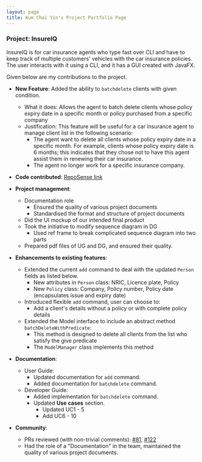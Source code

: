 ```yaml
---
layout: page
title: Kum Chai Yin's Project Portfolio Page
---
```


### Project: InsureIQ

InsureIQ is for car insurance agents who type fast over CLI and have to keep track of multiple customers' vehicles 
with the car insurance policies. The user interacts with it using a CLI, and it has a GUI created with JavaFX.

Given below are my contributions to the project.

* **New Feature**: Added the ability to `batchdelete` clients with given condition.
  * What it does: Allows the agent to batch delete clients whose policy expiry date in a specific month or policy purchased from a specific company  
  * Justification: This feature will be useful for a car insurance agent to manage client list in the following scenario:
    * The agent want to delete all clients whose policy expiry date in a specific month. 
      For example, clients whose policy expiry date is 6 months; this indicates that they chose not to have this 
      agent assist them in renewing their car insurance.
    * The agent no longer work for a specific insurance company.


* **Code contributed**: [RepoSense link](https://nus-cs2103-ay2324s1.github.io/tp-dashboard/?search=KumChaiYin&breakdown=true)

* **Project management**:
  * Documentation role
    * Ensured the quality of various project documents
    * Standardised the format and structure of project documents
  * Did the UI mockup of our intended final product
  * Took the initiative to modify sequence diagram in DG
    * Used ref frame to break complicated sequence diagram into two parts
  * Prepared pdf files of UG and DG, and ensured their quality.

* **Enhancements to existing features**:
  * Extended the current `add` command to deal with the updated `Person` fields as listed below.
    * New attributes in `Person` class: NRIC, Licence plate, Policy
    * New `Policy` class: Company, Policy number, Policy date (encapsulates issue and expiry date)
  * Introduced flexible `add` command, user can choose to:
    * Add a client's details without a policy or with complete policy details
  * Extended the Model interface to include an abstract method `batchDeleteWithPredicate`:
    * This method is designed to delete all clients from the list who satisfy the give predicate
    * The `ModelManager` class implements this method

* **Documentation**:
  * User Guide:
    * Updated documentation for `add` command.
    * Added documentation for `batchdelete` command.
  * Developer Guide:
    * Added implementation for `batchdelete` command.
    * Updated **Use cases** section.
      * Updated UC1 - 5
      * Add UC6 - 10

* **Community**:
  * PRs reviewed (with non-trivial comments): [#81](https://github.com/AY2324S1-CS2103T-W16-3/tp/pull/81), [#122](https://github.com/AY2324S1-CS2103T-W16-3/tp/pull/122)
  * Had the role of a "Documentation" in the team, maintained the quality of various project documents.
